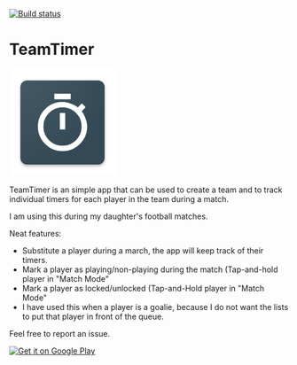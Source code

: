 [![Build status](https://build.appcenter.ms/v0.1/apps/0a32e24f-0ce7-46f5-8d61-1f63fed89f7a/branches/master/badge)](https://appcenter.ms)

# TeamTimer

![asd](src/TeamTimer.Android/Resources/drawable-xxxhdpi/team_timer.png)

TeamTimer is an simple app that can be used to create a team and to track individual timers for each player in the team during a match.

I am using this during my daughter's football matches.

Neat features:
- Substitute a player during a march, the app will keep track of their timers.
- Mark a player as playing/non-playing during the match (Tap-and-hold player in "Match Mode"
- Mark a player as locked/unlocked (Tap-and-Hold player in "Match Mode"
- I have used this when a player is a goalie, because I do not want the lists to put that player in front of the queue.

Feel free to report an issue.

<a href='https://play.google.com/store/apps/details?id=com.haavamoa.TeamTimer&pcampaignid=MKT-Other-global-all-co-prtnr-py-PartBadge-Mar2515-1'><img heigth="200" width="200" alt='Get it on Google Play' src='https://play.google.com/intl/en_us/badges/images/generic/en_badge_web_generic.png'/></a>
